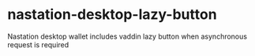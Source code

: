# nastation-desktop-lazy-button
Nastation desktop wallet includes vaddin lazy button when asynchronous request is required
